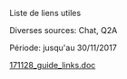 Liste de liens utiles

Diverses sources: Chat, Q2A

Période: jusqu'au 30/11/2017

[171128\_guide\_links.doc](/171128_guide_links.doc "test attaching doc file to page")

